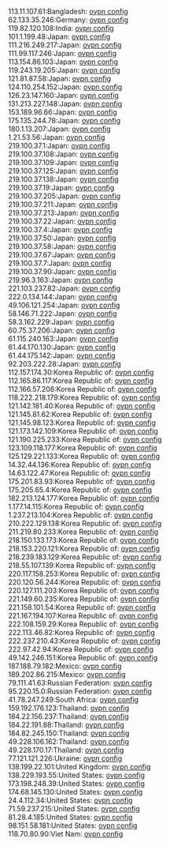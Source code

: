113.11.107.61:Bangladesh: [ovpn config](vpn/113_11_107_61.ovpn)  
62.133.35.246:Germany: [ovpn config](vpn/62_133_35_246.ovpn)  
119.82.120.108:India: [ovpn config](vpn/119_82_120_108.ovpn)  
101.1.199.48:Japan: [ovpn config](vpn/101_1_199_48.ovpn)  
111.216.249.217:Japan: [ovpn config](vpn/111_216_249_217.ovpn)  
111.99.117.246:Japan: [ovpn config](vpn/111_99_117_246.ovpn)  
113.154.86.103:Japan: [ovpn config](vpn/113_154_86_103.ovpn)  
119.243.19.205:Japan: [ovpn config](vpn/119_243_19_205.ovpn)  
121.81.87.58:Japan: [ovpn config](vpn/121_81_87_58.ovpn)  
124.110.254.152:Japan: [ovpn config](vpn/124_110_254_152.ovpn)  
126.23.147.160:Japan: [ovpn config](vpn/126_23_147_160.ovpn)  
131.213.227.148:Japan: [ovpn config](vpn/131_213_227_148.ovpn)  
153.189.96.66:Japan: [ovpn config](vpn/153_189_96_66.ovpn)  
175.135.244.78:Japan: [ovpn config](vpn/175_135_244_78.ovpn)  
180.1.13.207:Japan: [ovpn config](vpn/180_1_13_207.ovpn)  
1.21.53.56:Japan: [ovpn config](vpn/1_21_53_56.ovpn)  
219.100.37.1:Japan: [ovpn config](vpn/219_100_37_1.ovpn)  
219.100.37.108:Japan: [ovpn config](vpn/219_100_37_108.ovpn)  
219.100.37.109:Japan: [ovpn config](vpn/219_100_37_109.ovpn)  
219.100.37.125:Japan: [ovpn config](vpn/219_100_37_125.ovpn)  
219.100.37.138:Japan: [ovpn config](vpn/219_100_37_138.ovpn)  
219.100.37.19:Japan: [ovpn config](vpn/219_100_37_19.ovpn)  
219.100.37.205:Japan: [ovpn config](vpn/219_100_37_205.ovpn)  
219.100.37.211:Japan: [ovpn config](vpn/219_100_37_211.ovpn)  
219.100.37.213:Japan: [ovpn config](vpn/219_100_37_213.ovpn)  
219.100.37.22:Japan: [ovpn config](vpn/219_100_37_22.ovpn)  
219.100.37.4:Japan: [ovpn config](vpn/219_100_37_4.ovpn)  
219.100.37.50:Japan: [ovpn config](vpn/219_100_37_50.ovpn)  
219.100.37.58:Japan: [ovpn config](vpn/219_100_37_58.ovpn)  
219.100.37.67:Japan: [ovpn config](vpn/219_100_37_67.ovpn)  
219.100.37.7:Japan: [ovpn config](vpn/219_100_37_7.ovpn)  
219.100.37.90:Japan: [ovpn config](vpn/219_100_37_90.ovpn)  
219.96.3.163:Japan: [ovpn config](vpn/219_96_3_163.ovpn)  
221.103.237.82:Japan: [ovpn config](vpn/221_103_237_82.ovpn)  
222.0.134.144:Japan: [ovpn config](vpn/222_0_134_144.ovpn)  
49.106.121.254:Japan: [ovpn config](vpn/49_106_121_254.ovpn)  
58.146.71.222:Japan: [ovpn config](vpn/58_146_71_222.ovpn)  
58.3.162.229:Japan: [ovpn config](vpn/58_3_162_229.ovpn)  
60.75.37.206:Japan: [ovpn config](vpn/60_75_37_206.ovpn)  
61.115.240.163:Japan: [ovpn config](vpn/61_115_240_163.ovpn)  
61.44.170.130:Japan: [ovpn config](vpn/61_44_170_130.ovpn)  
61.44.175.142:Japan: [ovpn config](vpn/61_44_175_142.ovpn)  
92.203.222.28:Japan: [ovpn config](vpn/92_203_222_28.ovpn)  
112.157.174.30:Korea Republic of: [ovpn config](vpn/112_157_174_30.ovpn)  
112.165.86.117:Korea Republic of: [ovpn config](vpn/112_165_86_117.ovpn)  
112.166.57.208:Korea Republic of: [ovpn config](vpn/112_166_57_208.ovpn)  
118.222.218.179:Korea Republic of: [ovpn config](vpn/118_222_218_179.ovpn)  
121.142.181.40:Korea Republic of: [ovpn config](vpn/121_142_181_40.ovpn)  
121.145.81.62:Korea Republic of: [ovpn config](vpn/121_145_81_62.ovpn)  
121.145.98.123:Korea Republic of: [ovpn config](vpn/121_145_98_123.ovpn)  
121.173.142.109:Korea Republic of: [ovpn config](vpn/121_173_142_109.ovpn)  
121.190.225.233:Korea Republic of: [ovpn config](vpn/121_190_225_233.ovpn)  
123.109.118.177:Korea Republic of: [ovpn config](vpn/123_109_118_177.ovpn)  
125.129.221.133:Korea Republic of: [ovpn config](vpn/125_129_221_133.ovpn)  
14.32.44.136:Korea Republic of: [ovpn config](vpn/14_32_44_136.ovpn)  
14.63.122.47:Korea Republic of: [ovpn config](vpn/14_63_122_47.ovpn)  
175.201.83.93:Korea Republic of: [ovpn config](vpn/175_201_83_93.ovpn)  
175.205.65.4:Korea Republic of: [ovpn config](vpn/175_205_65_4.ovpn)  
182.213.124.177:Korea Republic of: [ovpn config](vpn/182_213_124_177.ovpn)  
1.177.14.115:Korea Republic of: [ovpn config](vpn/1_177_14_115.ovpn)  
1.237.213.104:Korea Republic of: [ovpn config](vpn/1_237_213_104.ovpn)  
210.222.129.138:Korea Republic of: [ovpn config](vpn/210_222_129_138.ovpn)  
211.219.80.233:Korea Republic of: [ovpn config](vpn/211_219_80_233.ovpn)  
218.150.133.173:Korea Republic of: [ovpn config](vpn/218_150_133_173.ovpn)  
218.153.220.121:Korea Republic of: [ovpn config](vpn/218_153_220_121.ovpn)  
218.239.183.129:Korea Republic of: [ovpn config](vpn/218_239_183_129.ovpn)  
218.55.107.139:Korea Republic of: [ovpn config](vpn/218_55_107_139.ovpn)  
220.117.158.253:Korea Republic of: [ovpn config](vpn/220_117_158_253.ovpn)  
220.120.56.244:Korea Republic of: [ovpn config](vpn/220_120_56_244.ovpn)  
220.127.111.203:Korea Republic of: [ovpn config](vpn/220_127_111_203.ovpn)  
221.149.60.235:Korea Republic of: [ovpn config](vpn/221_149_60_235.ovpn)  
221.158.101.54:Korea Republic of: [ovpn config](vpn/221_158_101_54.ovpn)  
221.167.194.107:Korea Republic of: [ovpn config](vpn/221_167_194_107.ovpn)  
222.108.159.29:Korea Republic of: [ovpn config](vpn/222_108_159_29.ovpn)  
222.113.46.82:Korea Republic of: [ovpn config](vpn/222_113_46_82.ovpn)  
222.237.210.43:Korea Republic of: [ovpn config](vpn/222_237_210_43.ovpn)  
222.97.42.94:Korea Republic of: [ovpn config](vpn/222_97_42_94.ovpn)  
49.142.246.151:Korea Republic of: [ovpn config](vpn/49_142_246_151.ovpn)  
187.188.79.182:Mexico: [ovpn config](vpn/187_188_79_182.ovpn)  
189.202.86.215:Mexico: [ovpn config](vpn/189_202_86_215.ovpn)  
79.111.41.63:Russian Federation: [ovpn config](vpn/79_111_41_63.ovpn)  
95.220.15.0:Russian Federation: [ovpn config](vpn/95_220_15_0.ovpn)  
41.78.247.249:South Africa: [ovpn config](vpn/41_78_247_249.ovpn)  
159.192.176.123:Thailand: [ovpn config](vpn/159_192_176_123.ovpn)  
184.22.156.237:Thailand: [ovpn config](vpn/184_22_156_237.ovpn)  
184.22.191.88:Thailand: [ovpn config](vpn/184_22_191_88.ovpn)  
184.82.245.150:Thailand: [ovpn config](vpn/184_82_245_150.ovpn)  
49.228.106.162:Thailand: [ovpn config](vpn/49_228_106_162.ovpn)  
49.228.170.17:Thailand: [ovpn config](vpn/49_228_170_17.ovpn)  
77.121.121.226:Ukraine: [ovpn config](vpn/77_121_121_226.ovpn)  
138.199.22.101:United Kingdom: [ovpn config](vpn/138_199_22_101.ovpn)  
138.229.193.55:United States: [ovpn config](vpn/138_229_193_55.ovpn)  
173.198.248.39:United States: [ovpn config](vpn/173_198_248_39.ovpn)  
174.68.145.130:United States: [ovpn config](vpn/174_68_145_130.ovpn)  
24.4.112.34:United States: [ovpn config](vpn/24_4_112_34.ovpn)  
71.59.237.215:United States: [ovpn config](vpn/71_59_237_215.ovpn)  
81.28.4.185:United States: [ovpn config](vpn/81_28_4_185.ovpn)  
98.151.58.181:United States: [ovpn config](vpn/98_151_58_181.ovpn)  
118.70.80.90:Viet Nam: [ovpn config](vpn/118_70_80_90.ovpn)  
